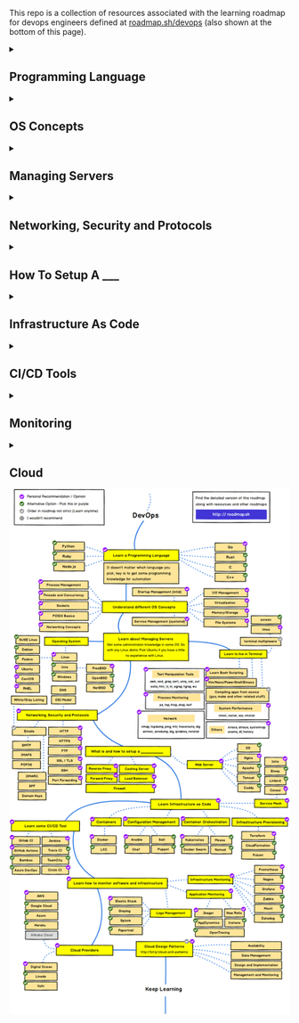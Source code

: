 This repo is a collection of resources associated with the learning roadmap for devops engineers defined at [roadmap.sh/devops](roadmap.sh/devops) (also shown at the bottom of this page).

<details><summary> <h2>Programming Language</h2> </summary><blockquote>
<details><summary> <h3>Python</h3> </summary><blockquote>
</blockquote></details>
</details>


<details><summary> <h2>OS Concepts</h2> </summary><blockquote>
    <details><summary> <h3>Startup Management (initd)</h3> </summary><blockquote>
    </details>
    <details><summary> <h3>Service Management (systemd)</h3> </summary><blockquote>
    </details>
    <details><summary> <h3>I/O Management</h3> </summary><blockquote>
    </details>
    <details><summary> <h3>Virtualization</h3> </summary><blockquote>
    </details>
    <details><summary> <h3>Memory/Storage</h3> </summary><blockquote>
    </details>
    <details><summary> <h3>File Systems</h3> </summary><blockquote>
    </details>
    <details><summary> <h3>Process Management</h3> </summary><blockquote>
    </details>
    <details><summary> <h3>Threads and Concurrency</h3> </summary><blockquote>
    </details>
    <details><summary> <h3>Sockets</h3> </summary><blockquote>
    </details>
    <details><summary> <h3>POSIX Basics</h3> </summary><blockquote>
    </details>
    <details><summary> <h3>Network Concepts</h3> </summary><blockquote>
    </details>
</details>


<details><summary> <h2>Managing Servers</h2> </summary><blockquote>
    <details open><summary> <h3>Operating Systems</h3> </summary><blockquote>
        <details><summary>Ubuntu</summary>
        </details>
    </details>
    <details open><summary> <h3>Terminal</h3> </summary><blockquote>
        <details><summary>Bash Scripting</summary>
        </details>
        <details><summary><a href="https://github.com/mjki4hj3/devops-learning-pathway/blob/master/Managing%20Servers/Terminal/Vim.md">Vim</a></summary>
        </details>
        <details><summary>System Performance</summary>
            <ul>
                <li>nmon</li>
                <li>iotstat</li>
                <li>sdar</li>
                <li>vmstat</li>
                <li>strace</li>
                <li>dtrace</li>
                <li>systemtap</li>
                <li>uname</li>
                <li>df</li>
                <li>history</li>
            </ul>
        </details>
        <details><summary>Network</summary>
            <ul>
                <li>nmap</li>
                <li>tcpdump</li>
                <li>ping</li>
                <li>mtr</li>
                <li>traceroute</li>
                <li>dig</li>
                <li>airmon</li>
                <li>dig</li>
                <li>iptables</li>
                <li>netstat</li>
            </ul>
        </details>
        <details><summary><a href="https://github.com/mjki4hj3/devops-learning-pathway/blob/master/Managing%20Servers/Terminal/process-monitoring.md">Process Monitoring</a></summary>
        </details>
        <details><summary>Text Manipulation Tools</summary>
            <ul>
                <li>awk</li>
                <li>sed</li>
                <li>grep</li>
                <li>sort</li>
                <li>uniq</li>
                <li>cat</li>
                <li>cut</li>
                <li>echo</li>
                <li>fmt</li>
                <li>tr</li>
                <li>nl</li>
                <li>egrep</li>
                <li>fgrep</li>
                <li>wc</li>
            </ul>
        </details>
    </details>
</details>


<details><summary> <h2>Networking, Security and Protocols</h2> </summary><blockquote>
    <details><summary> <h3>HTTP</h3> </summary><blockquote>
    </details>
    <details><summary> <h3>HTTPS</h3> </summary><blockquote>
    </details>
    <details><summary> <h3>FTP</h3> </summary><blockquote>
    </details>
    <details><summary> <h3>SSL/TLS</h3> </summary><blockquote>
    </details>
    <details><summary> <h3>SSH</h3> </summary><blockquote>
    </details>
    <details><summary> <h3>Port Forwading</h3> </summary><blockquote>
    </details>
</details>


<details><summary> <h2>How To Setup A ___ </h2> </summary><blockquote>
    <details><summary> <h3>Web Server</h3> </summary><blockquote>
    </details>
    <details><summary> <h3>Reverse Proxy</h3> </summary><blockquote>
    </details>
    <details><summary> <h3>Caching Server</h3> </summary><blockquote>
    </details>
    <details><summary> <h3>Forward Proxy</h3> </summary><blockquote>
    </details>
    <details><summary> <h3>Load Balancer</h3> </summary><blockquote>
    </details>
    <details><summary> <h3>Firewall</h3> </summary><blockquote>
    </details>
</details>


<details><summary> <h2>Infrastructure As Code</h2> </summary><blockquote>
    <details><summary> <h3>Containers</h3> </summary><blockquote>
        <details><summary><h4>Docker</h4></summary>
        </details>
    </details>
    <details><summary> <h3>Configuration Management</h3> </summary><blockquote>
        <details><summary><h4>Ansible</h4></summary>
        </details>
        <details><summary><h4>Chef</h4></summary>
        </details>
        <details><summary><h4>Puppet</h4></summary>
        </details>
    </details>
    <details><summary> <h3>Container Orchestration</h3> </summary><blockquote>
        <details><summary><h4>Kubernetes</h4></summary>
        </details>
        <details><summary><h4>Docker Swarm</h4></summary>
        </details>
    </details>
    <details><summary> <h3>Infrastructure Provisioning</h3> </summary><blockquote>
        <details><summary><h4>Terraform</h4></summary>
        </details>
    </details>

</details>


<details><summary> <h2>CI/CD Tools</h2> </summary><blockquote>
    <details><summary> <h3>Gitlab CI</h3> </summary><blockquote>
    </details>
</details>


<details><summary> <h2>Monitoring</h2> </summary><blockquote>
    <details><summary> <h3>Infrastructure Monitoring</h3> </summary><blockquote>
        <details><summary> <h3>Prometheus</h3> </summary><blockquote>
        </details>
        <details><summary> <h3>Grafana</h3> </summary><blockquote>
        </details>
    </details>
    <details><summary> <h3>Infrastructure Monitoring</h3> </summary><blockquote>
        <details><summary> <h3>Jaeger</h3> </summary><blockquote>
        </details>
        <details><summary> <h3>New Relic</h3> </summary><blockquote>
        </details>
    </details>
    <details><summary> <h3>Logs Management</h3> </summary><blockquote>
        <details><summary> <h3>Elastic Stack</h3> </summary><blockquote>
        </details>
    </details>
</details>


<details><summary> <h2>Cloud</h2> </summary><blockquote>
    <details><summary> <h3>AWS</h3> </summary><blockquote>
    </details>
    <details><summary> <h3>GCP</h3> </summary><blockquote>
    </details>
    <details><summary> <h3>Design Patterns</h3></summary><blockquote>
        <a href="http://bit.ly/cloud-arch-patterns">Cloud Architecht Patterns</a>
    </details>
</details>


<img src="img/devops-roadmap.png">
